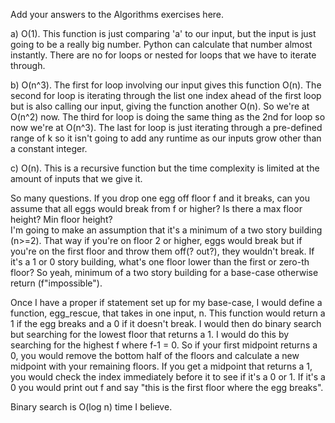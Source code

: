 Add your answers to the Algorithms exercises here.

a) O(1). This function is just comparing 'a' to our input, but the input is just going to be a really big number. Python can calculate that number almost instantly. There are no for loops or nested for loops that we have to iterate through.

b) O(n^3). The first for loop involving our input gives this function O(n). The second for loop is iterating through the list one index ahead of the first loop but is also calling our input, giving the function another O(n). So we're at O(n^2) now. The third for loop is doing the same thing as the 2nd for loop so now we're at O(n^3). The last for loop is just iterating through a pre-defined range of k so it isn't going to add any runtime as our inputs grow other than a constant integer.

c) O(n). This is a recursive function but the time complexity is limited at the amount of inputs that we give it.

So many questions. If you drop one egg off floor f and it breaks, can you assume that all eggs would break from f or higher? Is there a max floor height? Min floor height?  
I'm going to make an assumption that it's a minimum of a two story building (n>=2). That way if you're on floor 2 or higher, eggs would break but if you're on the first floor and throw them off(? out?), they wouldn't break. If it's a 1 or 0 story building, what's one floor lower than the first or zero-th floor? So yeah, minimum of a two story building for a base-case otherwise return (f"impossible").

Once I have a proper if statement set up for my base-case, I would define a function, egg_rescue, that takes in one input, n. This function would return a 1 if the egg breaks and a 0 if it doesn't break. I would then do binary search but searching for the lowest floor that returns a 1. I would do this by searching for the highest f where f-1 = 0. So if your first midpoint returns a 0, you would remove the bottom half of the floors and calculate a new midpoint with your remaining floors. If you get a midpoint that returns a 1, you would check the index immediately before it to see if it's a 0 or 1. If it's a 0 you would print out f and say "this is the first floor where the egg breaks".

Binary search is O(log n) time I believe.
